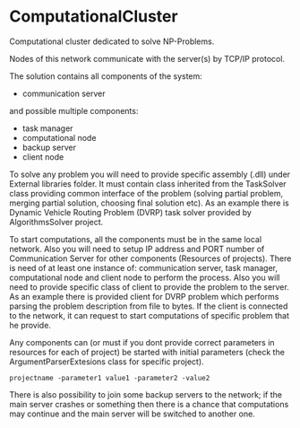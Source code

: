 # ComputationalCluster

Computational cluster dedicated to solve NP-Problems.

Nodes of this network communicate with the server(s) by TCP/IP protocol.

The solution contains all components of the system:

* communication server

and possible multiple components:

* task manager
* computational node
* backup server
* client node

To solve any problem you will need to provide specific assembly (.dll) under External libraries folder. It must contain class inherited from the TaskSolver class providing common interface of the problem (solving partial problem, merging partial solution, choosing final solution etc). As an example there is Dynamic Vehicle Routing Problem (DVRP) task solver provided by AlgorithmsSolver project.

To start computations, all the components must be in the same local network. Also you will need to setup IP address and PORT number of Communication Server for other components (Resources of projects). There is need of at least one instance of: communication server, task manager, computational node and client node to perform the process. Also you will need to provide specific class of client to provide the problem to the server. As an example there is provided client for DVRP problem which performs parsing the problem description from file to bytes. If the client is connected to the network, it can request to start computations of specific problem that he provide.

Any components can (or must if you dont provide correct parameters in resources for each of project) be started with initial parameters (check the ArgumentParserExtesions class for specific project).

```
projectname -parameter1 value1 -parameter2 -value2
```

There is also possibility to join some backup servers to the network; if the main server crashes or something then there is a chance that computations may continue and the main server will be switched to another one.
